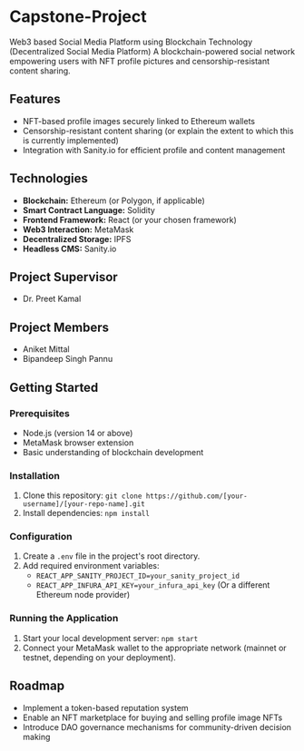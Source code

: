 # Capstone-Project
Web3 based Social Media Platform using Blockchain Technology (Decentralized Social Media Platform)
A blockchain-powered social network empowering users with NFT profile pictures and censorship-resistant content sharing.

## Features

*  NFT-based profile images securely linked to Ethereum wallets
*  Censorship-resistant content sharing (or explain the extent to which this is currently implemented)
*  Integration with Sanity.io for efficient profile and content management

## Technologies

*  **Blockchain:** Ethereum (or Polygon, if applicable)
*  **Smart Contract Language:** Solidity
*  **Frontend Framework:** React (or your chosen framework)
*  **Web3 Interaction:** MetaMask
*  **Decentralized Storage:** IPFS
*  **Headless CMS:** Sanity.io 

## Project Supervisor
* Dr. Preet Kamal

## Project Members
* Aniket Mittal
* Bipandeep Singh Pannu

## Getting Started

### Prerequisites

*  Node.js (version 14 or above)
*  MetaMask browser extension
*  Basic understanding of blockchain development

### Installation

1. Clone this repository: `git clone https://github.com/[your-username]/[your-repo-name].git`
2. Install dependencies: `npm install` 

### Configuration

1. Create a `.env` file in the project's root directory.
2. Add required environment variables:
    * `REACT_APP_SANITY_PROJECT_ID=your_sanity_project_id`
    * `REACT_APP_INFURA_API_KEY=your_infura_api_key`  (Or a different Ethereum node provider)

### Running the Application

1. Start your local development server: `npm start`
2. Connect your MetaMask wallet to the appropriate network (mainnet or testnet, depending on your deployment).

## Roadmap

*  Implement a token-based reputation system
*  Enable an NFT marketplace for buying and selling profile image NFTs
*  Introduce DAO governance mechanisms for community-driven decision making
